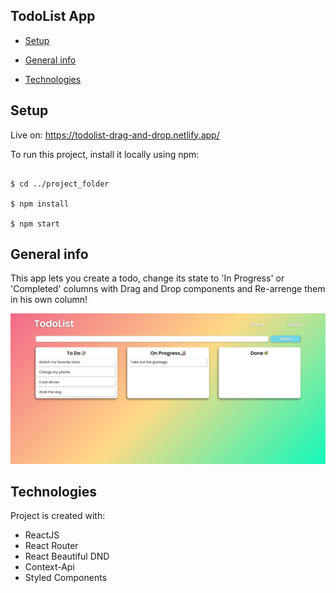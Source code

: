## TodoList App

*  [Setup](#setup)

*  [General info](#general-info)

*  [Technologies](#technologies)

  

## Setup

Live on: https://todolist-drag-and-drop.netlify.app/

To run this project, install it locally using npm:

  

```

$ cd ../project_folder

$ npm install

$ npm start

```

## General info

This app lets you create a todo, change its state to 'In Progress' or 'Completed' columns with Drag and Drop components and Re-arrenge them in his own column!

![Todolist Screenshot](Todolist.jpg)

## Technologies

Project is created with:

* ReactJS
* React Router
* React Beautiful DND
* Context-Api
* Styled Components
